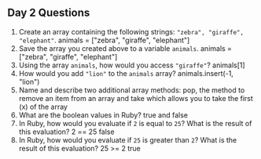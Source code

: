 ## Day 2 Questions

1. Create an array containing the following strings: `"zebra", "giraffe", "elephant"`.
animals = ["zebra", "giraffe", "elephant"]
1. Save the array you created above to a variable `animals`.
animals = ["zebra", "giraffe", "elephant"]
1. Using the array `animals`, how would you access `"giraffe"`?
animals[1]
1. How would you add `"lion"` to the `animals` array?
animals.insert(-1, "lion")
1. Name and describe two additional array methods:
pop, the method to remove an item from an array and take which allows you to take the first (x) of the array
1. What are the boolean values in Ruby?
true and false
1. In Ruby, how would you evaluate if `2` is equal to `25`? What is the result of this evaluation?
2 == 25 false
1. In Ruby, how would you evaluate if `25` is greater than `2`? What is the result of this evaluation?
25 >= 2 true
